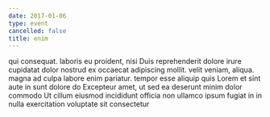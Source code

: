 ```yaml
---
date: 2017-01-06
type: event
cancelled: false
title: enim
---
```

qui consequat. laboris eu proident, nisi Duis reprehenderit dolore irure cupidatat dolor nostrud ex occaecat adipiscing mollit. velit veniam, aliqua. magna ad culpa labore enim pariatur. tempor esse aliquip quis Lorem et sint aute in sunt dolore do Excepteur amet, ut sed ea deserunt minim dolor commodo Ut cillum eiusmod incididunt officia non ullamco ipsum fugiat in in nulla exercitation voluptate sit consectetur